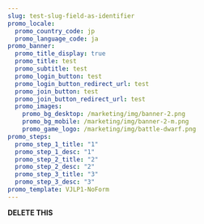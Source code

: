 ```yaml
---
slug: test-slug-field-as-identifier
promo_locale:
  promo_country_code: jp
  promo_language_code: ja
promo_banner:
  promo_title_display: true
  promo_title: test
  promo_subtitle: test
  promo_login_button: test
  promo_login_button_redirect_url: test
  promo_join_button: test
  promo_join_button_redirect_url: test
  promo_images:
    promo_bg_desktop: /marketing/img/banner-2.png
    promo_bg_mobile: /marketing/img/banner-2-m.png
    promo_game_logo: /marketing/img/battle-dwarf.png
promo_steps:
  promo_step_1_title: "1"
  promo_step_1_desc: "1"
  promo_step_2_title: "2"
  promo_step_2_desc: "2"
  promo_step_3_title: "3"
  promo_step_3_desc: "3"
promo_template: VJLP1-NoForm
---
```

**DELETE THIS**